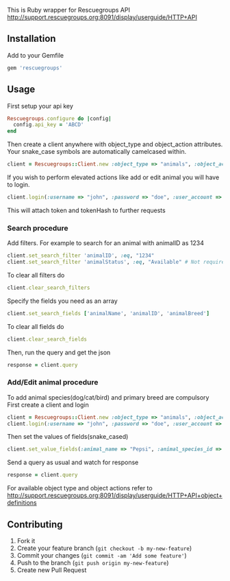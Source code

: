 This is Ruby wrapper for Rescuegroups API
http://support.rescuegroups.org:8091/display/userguide/HTTP+API

## Installation
Add to your Gemfile
```ruby
gem 'rescuegroups'
```

## Usage

First setup your api key
```ruby
Rescuegroups.configure do |config|
  config.api_key = 'ABCD'
end
``` 
Then create a client anywhere with object_type and object_action attributes.
Your snake_case symbols are automatically camelcased within.
```ruby
client = Rescuegroups::Client.new :object_type => "animals", :object_action => "publicSearch"
```

If you wish to perform elevated actions like add or edit animal you will have to login.
```ruby
client.login(:username => "john", :password => "doe", :user_account => "0")
```
This will attach token and tokenHash to further requests

### Search procedure

Add filters. For example to search for an animal with animalID as 1234
```ruby
client.set_search_filter 'animalID', :eq, "1234"
client.set_search_filter 'animalStatus', :eq, "Available" # Not required but adviced
```

To clear all filters do
```ruby
client.clear_search_filters
```

Specify the fields you need as an array
```ruby
client.set_search_fields ['animalName', 'animalID', 'animalBreed']
```

To clear all fields do
```ruby
client.clear_search_fields
```

Then, run the query and get the json
```ruby  
response = client.query
```

### Add/Edit animal procedure
To add animal species(dog/cat/bird) and primary breed are compulsory
First create a client and login
```ruby
client = Rescuegroups::Client.new :object_type => "animals", :object_action => "add" # or "edit"
client.login(:username => "john", :password => "doe", :user_account => "0")
```

Then set the values of fields(snake_cased)
```ruby
client.set_value_fields(:animal_name => "Pepsi", :animal_species_id => "Dog", :animal_primary_breed_id => "123")
```

Send a query as usual and watch for response
```ruby  
response = client.query
```


For available object type and object actions refer to 
http://support.rescuegroups.org:8091/display/userguide/HTTP+API+object+definitions

## Contributing

1. Fork it
2. Create your feature branch (`git checkout -b my-new-feature`)
3. Commit your changes (`git commit -am 'Add some feature'`)
4. Push to the branch (`git push origin my-new-feature`)
5. Create new Pull Request
